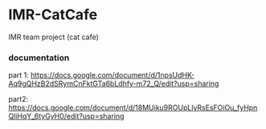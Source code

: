 # IMR-CatCafe

IMR team project (cat cafe)

### documentation 
part 1: https://docs.google.com/document/d/1npsUdHK-Aq9gQHzB2dSRymCnFktGTa6bLdhfy-m72_Q/edit?usp=sharing

part2: https://docs.google.com/document/d/18MUiku9ROUpLlyRsEsFOiOu_fyHpnQliHqY_6tyGyH0/edit?usp=sharing
